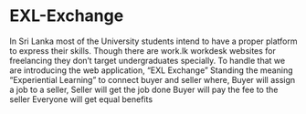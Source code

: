 # EXL-Exchange
In Sri Lanka most of the University students intend to have a proper platform to express their skills. Though there are work.lk workdesk websites for freelancing they don’t target undergraduates specially.
To handle that we are introducing the web application, “EXL Exchange”  Standing the meaning “Experiential Learning” to connect buyer and seller where, 
	Buyer will assign  a job to a seller,
	Seller will get the job done
	Buyer will pay the fee to the seller
	Everyone will get equal benefits
